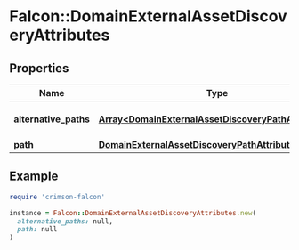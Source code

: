 # Falcon::DomainExternalAssetDiscoveryAttributes

## Properties

| Name | Type | Description | Notes |
| ---- | ---- | ----------- | ----- |
| **alternative_paths** | [**Array&lt;DomainExternalAssetDiscoveryPathAttributes&gt;**](DomainExternalAssetDiscoveryPathAttributes.md) | Alternative discovery paths | [optional] |
| **path** | [**DomainExternalAssetDiscoveryPathAttributes**](DomainExternalAssetDiscoveryPathAttributes.md) |  |  |

## Example

```ruby
require 'crimson-falcon'

instance = Falcon::DomainExternalAssetDiscoveryAttributes.new(
  alternative_paths: null,
  path: null
)
```

